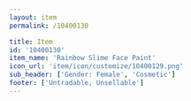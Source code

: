 ```yaml
---
layout: item
permalink: /10400130

title: Item
id: '10400130'
item_name: 'Rainbow Slime Face Paint'
icon_url: 'item/icon/customize/10400129.png'
sub_header: ['Gender: Female', 'Cosmetic']
footer: ['Untradable, Unsellable']
---
```

